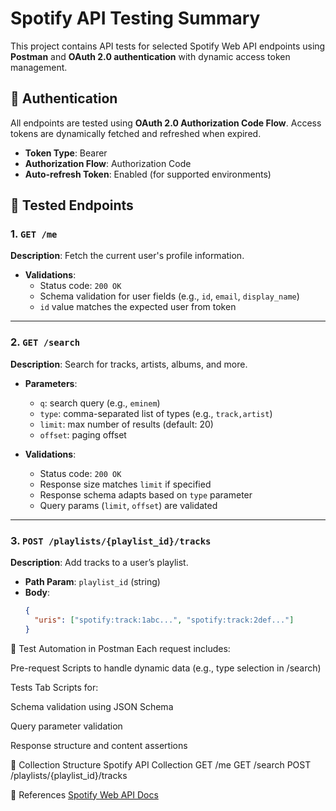 # Spotify API Testing Summary

This project contains API tests for selected Spotify Web API endpoints using **Postman** and **OAuth 2.0 authentication** with dynamic access token management.

## 🔐 Authentication

All endpoints are tested using **OAuth 2.0 Authorization Code Flow**. Access tokens are dynamically fetched and refreshed when expired.

- **Token Type**: Bearer
- **Authorization Flow**: Authorization Code
- **Auto-refresh Token**: Enabled (for supported environments)

## 📌 Tested Endpoints

### 1. `GET /me`
**Description**: Fetch the current user's profile information.

- **Validations**:
  - Status code: `200 OK`
  - Schema validation for user fields (e.g., `id`, `email`, `display_name`)
  - `id` value matches the expected user from token

---

### 2. `GET /search`
**Description**: Search for tracks, artists, albums, and more.

- **Parameters**:
  - `q`: search query (e.g., `eminem`)
  - `type`: comma-separated list of types (e.g., `track,artist`)
  - `limit`: max number of results (default: 20)
  - `offset`: paging offset

- **Validations**:
  - Status code: `200 OK`
  - Response size matches `limit` if specified
  - Response schema adapts based on `type` parameter
  - Query params (`limit`, `offset`) are validated

---

### 3. `POST /playlists/{playlist_id}/tracks`
**Description**: Add tracks to a user’s playlist.

- **Path Param**: `playlist_id` (string)
- **Body**:
  ```json
  {
    "uris": ["spotify:track:1abc...", "spotify:track:2def..."]
  }


🧪 Test Automation in Postman
Each request includes:

Pre-request Scripts to handle dynamic data (e.g., type selection in /search)

Tests Tab Scripts for:

Schema validation using JSON Schema

Query parameter validation

Response structure and content assertions


📁 Collection Structure
Spotify API Collection
    GET /me
    GET /search
    POST /playlists/{playlist_id}/tracks

🔗 References
[Spotify Web API Docs](https://developer.spotify.com/documentation/web-api)
